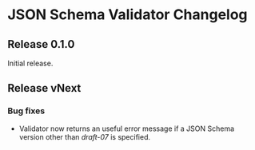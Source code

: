 # JSON Schema Validator Changelog

## Release 0.1.0
Initial release.

## Release vNext

### Bug fixes
* Validator now returns an useful error message if a JSON Schema version other than _draft-07_ is specified. 
